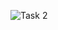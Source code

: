 ![Task 2](https://github.com/Saugatapanja/OIBSIP/assets/103821949/61379646-0fd1-4bba-9016-dc61e7ae85c2)

